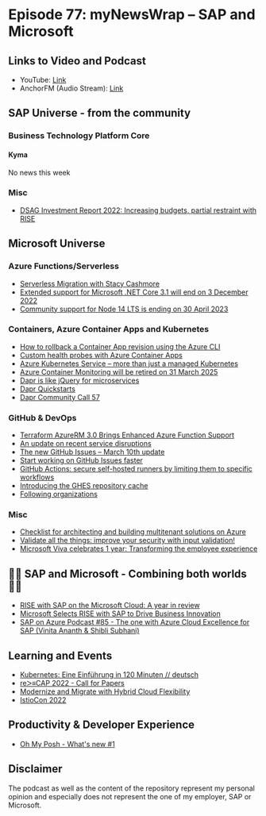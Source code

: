 # Episode 77: myNewsWrap – SAP and Microsoft

## Links to Video and Podcast

* YouTube: [Link](https://youtu.be/5o_XJq7yctA)
* AnchorFM (Audio Stream): [Link](https://anchor.fm/christian-lechner/episodes/myNewsWrap--SAP-and-Microsoft-Episode-77-e1g9dun)

## SAP Universe - from the community

### Business Technology Platform Core

#### Kyma

No news this week

### Misc

* [DSAG Investment Report 2022: Increasing budgets, partial restraint with RISE](https://www.dsag.de/presse/dsag-investment-report-2022-increasing-budgets-partial-restraint-with-rise/)

## Microsoft Universe

### Azure Functions/Serverless

* [Serverless Migration with Stacy Cashmore](https://youtu.be/EbqB6P4TwCA)
* [Extended support for Microsoft .NET Core 3.1 will end on 3 December 2022](https://azure.microsoft.com/updates/extended-support-for-microsoft-net-core-31-will-end-on-3-december-2022/?WT.mc_id=AZ-MVP-5004195)
* [Community support for Node 14 LTS is ending on 30 April 2023](https://azure.microsoft.com/updates/community-support-for-node-14-lts-is-ending-on-30-april-2023/?WT.mc_id=AZ-MVP-5004195)

### Containers, Azure Container Apps and Kubernetes

* [How to rollback a Container App revision using the Azure CLI](https://jasonhaley.com/2022/03/13/rollback-demo-cli/)
* [Custom health probes with Azure Container Apps](https://www.thorsten-hans.com/custom-health-probes-with-azure-container-apps/)
* [Azure Kubernetes Service – more than just a managed Kubernetes](https://youtu.be/8ayRKBkhCYM)
* [Azure Container Monitoring will be retired on 31 March 2025](https://azure.microsoft.com/updates/omstoci/?WT.mc_id=AZ-MVP-5004195)
* [Dapr is like jQuery for microservices](https://dev.to/jeffhollan/dapr-is-like-jquery-for-microservices-6ld)
* [Dapr Quickstarts](https://twitter.com/daprdev/status/1506364968211410944?s=20&t=W_kfxxXUAQ96RTtQyr-kOg)
* [Dapr Community Call 57](https://youtu.be/S9e3ol7JCDA)

### GitHub & DevOps

* [Terraform AzureRM 3.0 Brings Enhanced Azure Function Support](https://www.hashicorp.com/blog/terraform-azurerm-3-0-brings-enhanced-azure-function-support)
* [An update on recent service disruptions](https://github.blog/2022-03-23-an-update-on-recent-service-disruptions/)
* [The new GitHub Issues – March 10th update](https://github.blog/changelog/2022-03-10-the-new-github-issues-march-10th-update/)
* [Start working on GitHub Issues faster](https://github.blog/2022-03-21-start-working-on-github-issues-faster/)
* [GitHub Actions: secure self-hosted runners by limiting them to specific workflows](https://github.blog/2022-03-23-github-actions-secure-self-hosted-runners-specific-workflows/)
* [Introducing the GHES repository cache](https://github.blog/2022-03-22-introducing-the-ghes-repository-cache/)
* [Following organizations](https://github.blog/changelog/2022-03-23-following-organizations/)

### Misc

* [Checklist for architecting and building multitenant solutions on Azure](https://docs.microsoft.com/azure/architecture/guide/multitenant/checklist)
* [Validate all the things: improve your security with input validation!](https://github.blog/2022-03-21-validate-all-things-input-validation/)
* [Microsoft Viva celebrates 1 year: Transforming the employee experience](https://www.microsoft.com/microsoft-365/blog/2022/02/04/microsoft-viva-celebrates-1-year-transforming-the-employee-experience/)

## 🐱‍👤 SAP and Microsoft - Combining both worlds 🐱‍👤

* [RISE with SAP on the Microsoft Cloud: A year in review](https://azure.microsoft.com/blog/rise-with-sap-on-the-microsoft-cloud-a-year-in-review/)
* [Microsoft Selects RISE with SAP to Drive Business Innovation](https://news.sap.com/2022/03/microsoft-selects-rise-with-sap-business-innovation/)
* [SAP on Azure Podcast #85 - The one with Azure Cloud Excellence for SAP (Vinita Ananth & Shibli Subhani)](https://youtu.be/-sgrG0c5__o)

## Learning and Events

* [Kubernetes: Eine Einführung in 120 Minuten // deutsch](https://youtu.be/1SaPfm96lY4)
* [reᐳ≡CAP 2022 - Call for Papers](https://recap.cfapps.eu10.hana.ondemand.com/)
* [Modernize and Migrate with Hybrid Cloud Flexibility](https://info.microsoft.com/ww-modernize-and-migrate-with-hybrid-cloud-flexibility.html?ocid=AID3046094_QSG_580396)
* [IstioCon 2022](https://events.istio.io/istiocon-2022/)

## Productivity & Developer Experience

* [Oh My Posh - What's new #1](https://ohmyposh.dev/blog/whats-new-1)

## Disclaimer

The podcast as well as the content of the repository represent my personal opinion and especially does not represent the one of my employer, SAP or Microsoft.
